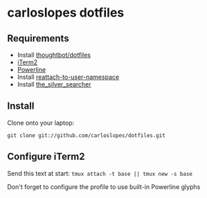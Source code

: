 carloslopes dotfiles
====================

Requirements
------------

* Install [thoughtbot/dotfiles](https://github.com/thoughtbot/dotfiles)
* [iTerm2](http://www.iterm2.com/#/section/home) 
* [Powerline](https://powerline.readthedocs.org/en/latest/index.html)
* Install [reattach-to-user-namespace](http://robots.thoughtbot.com/how-to-copy-and-paste-with-tmux-on-mac-os-x)
* Install [the_silver_searcher](http://robots.thoughtbot.com/faster-grepping-in-vim)

Install
-------

Clone onto your laptop:
```
git clone git://github.com/carloslopes/dotfiles.git
```

Configure iTerm2
----------------

Send this text at start: `tmux attach -t base || tmux new -s base`

Don't forget to configure the profile to use built-in Powerline glyphs
